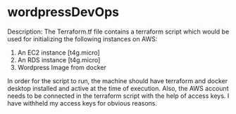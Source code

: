 # wordpressDevOps


Description:
The Terraform.tf file contains a terraform script which would be used for initializing the following instances on AWS:
1. An EC2 instance [t4g.micro]
2. An RDS instance [t4g.micro]
3. Wordpress Image from docker

In order for the script to run, the machine should have terraform and docker desktop installed and active at the time of execution. Also, the AWS account needs to be connected in the terraform script with the help of access keys. I have withheld my access keys for obvious reasons. 
